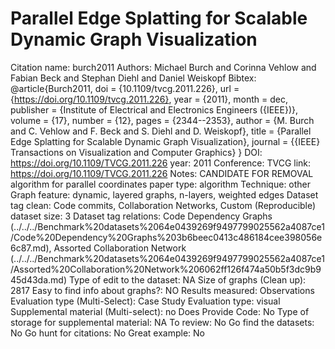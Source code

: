 # Parallel Edge Splatting for Scalable Dynamic Graph Visualization

Citation name: burch2011
Authors: Michael Burch and Corinna Vehlow and Fabian Beck and Stephan Diehl and Daniel Weiskopf
Bibtex: @article{Burch2011,
doi = {10.1109/tvcg.2011.226},
url = {https://doi.org/10.1109/tvcg.2011.226},
year = {2011},
month = dec,
publisher = {Institute of Electrical and Electronics Engineers ({IEEE})},
volume = {17},
number = {12},
pages = {2344--2353},
author = {M. Burch and C. Vehlow and F. Beck and S. Diehl and D. Weiskopf},
title = {Parallel Edge Splatting for Scalable Dynamic Graph Visualization},
journal = {{IEEE} Transactions on Visualization and Computer Graphics}
}
DOI: https://doi.org/10.1109/TVCG.2011.226
year: 2011
Conference: TVCG
link: https://doi.org/10.1109/TVCG.2011.226
Notes: CANDIDATE FOR REMOVAL
algorithm for parallel coordinates
paper type: algorithm
Technique: other
Graph feature: dynamic, layered graphs, n-layers, weighted edges
Dataset tag clean: Code commits, Collaboration Networks, Custom (Reproducible)
dataset size: 3
Dataset tag relations: Code Dependency Graphs (../../../Benchmark%20datasets%2064e0439269f9497799025562a4087ce1/Code%20Dependency%20Graphs%203b6beec0413c486184cee398056e6c87.md), Assorted Collaboration Network (../../../Benchmark%20datasets%2064e0439269f9497799025562a4087ce1/Assorted%20Collaboration%20Network%206062ff126f474a50b5f3dc9b945d43da.md)
Type of edit to the dataset: NA
Size of graphs (Clean up): 2817
Easy to find info about graphs?: NO
Results measured: Observations
Evaluation type (Multi-Select): Case Study
Evaluation type: visual
Supplemental material (Multi-select): no
Does Provide Code: No
Type of storage for supplemental material: NA
To review: No
Go find the datasets: No
Go hunt for citations: No
Great example: No
